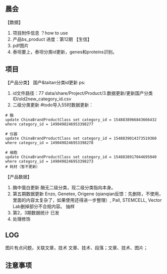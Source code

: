 ## 晨会
【数据】
1. 项目附件信息 ？how to use
2. 产品bs_product 进度：第12期
【生信】
1. pdf图片
2. 泰坦要上，泰坦分类id更新，genes和proteins识别。

## 项目
【产品分类】
国产&taitan分类id更新
ps:
1. id文件路径：77 data/share/Project/Product/3.数据更新/更新国产分类ID/old2new_category_id.csv
2. 二级分类更新 #todo导入55时数据更新：
```
# 酶
update ChinaBrandProductClass set category_id = 1548838966843666432 where category_id = 1490498246953398277

# 仪器
update ChinaBrandProductClass set category_id = 1548839014373519360 where category_id = 1490498246953398278

# 细胞
update ChinaBrandProductClass set category_id = 1548838917044695040 where category_id = 1490498246953398273
# 耗材（暂不更新）
```

【产品数据】
1. 酶中蛋白更新
酶无二级分类，现二级分类指向本身。
2. 第五期数据更新
Enzo, Genetex, Origene (qianqian反馈：先删除，不使用，里面的内容太复杂了，如果使用还得进一步整理）, Pall, STEMCELL, Vector Lab删掉部分不合规内容。
抽样
3. 第2，3期数据统计
已发
4. 处理修饰




## LOG
图片有点问题，关联文章，技术
文章、技术、段落；文章、技术、图片；




## 注意事项










